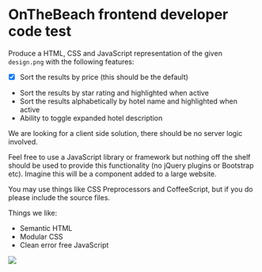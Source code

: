# OnTheBeach frontend developer code test

Produce a HTML, CSS and JavaScript representation of the given `design.png` with the following features:

- [x] Sort the results by price (this should be the default)
- Sort the results by star rating and highlighted when active
- Sort the results alphabetically by hotel name and highlighted when active
- Ability to toggle expanded hotel description

We are looking for a client side solution, there should be no server logic involved.

Feel free to use a JavaScript library or framework but nothing off the shelf should be used to provide this functionality (no jQuery plugins or Bootstrap etc). Imagine this will be a component added to a large website.

You may use things like CSS Preprocessors and CoffeeScript, but if you do please include the source files.

Things we like:

- Semantic HTML
- Modular CSS
- Clean error free JavaScript

![](design.png)
